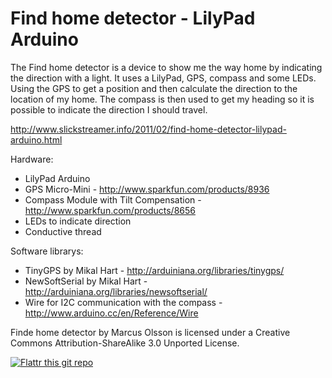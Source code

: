 Find home detector - LilyPad Arduino
===


The Find home detector is a device to show me the way home by indicating the direction with a light. It uses a LilyPad, GPS, compass and some LEDs. Using the GPS to get a position and then calculate the direction to the location of my home. The compass is then used to get my heading so it is possible to indicate the direction I should travel.

http://www.slickstreamer.info/2011/02/find-home-detector-lilypad-arduino.html


Hardware:

* LilyPad Arduino
* GPS Micro-Mini - http://www.sparkfun.com/products/8936
* Compass Module with Tilt Compensation - http://www.sparkfun.com/products/8656
* LEDs to indicate direction
* Conductive thread

Software librarys:

* TinyGPS by Mikal Hart  - http://arduiniana.org/libraries/tinygps/
* NewSoftSerial by Mikal Hart - http://arduiniana.org/libraries/newsoftserial/
* Wire for I2C communication with the compass - http://www.arduino.cc/en/Reference/Wire


Finde home detector by Marcus Olsson is licensed under a Creative Commons Attribution-ShareAlike 3.0 Unported License.

[![Flattr this git repo](http://api.flattr.com/button/flattr-badge-large.png)](https://flattr.com/submit/auto?user_id=macke&url=https://github.com/evilmachina/Find-home-detector&title=Find-home-detector&language=en_GB&tags=github&category=software)